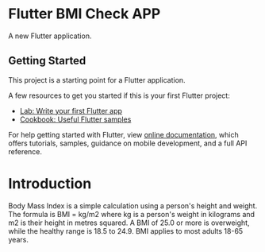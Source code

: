 # Flutter BMI Check APP

A new Flutter application.

## Getting Started

This project is a starting point for a Flutter application.

A few resources to get you started if this is your first Flutter project:

- [Lab: Write your first Flutter app](https://flutter.dev/docs/get-started/codelab)
- [Cookbook: Useful Flutter samples](https://flutter.dev/docs/cookbook)

For help getting started with Flutter, view 
[online documentation](https://flutter.dev/docs), which offers tutorials,
samples, guidance on mobile development, and a full API reference.

# Introduction

Body Mass Index is a simple calculation using a person's height and weight. The formula is BMI = kg/m2 where kg is a person's weight in kilograms and m2 is their height in metres squared. 
A BMI of 25.0 or more is overweight, while the healthy range is 18.5 to 24.9. BMI applies to most adults 18-65 years.
